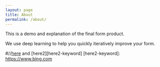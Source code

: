 ```yaml
---
layout: page
title: About
permalink: /about/
---
```


This is a demo and explanation of the final form product.

We use deep learning to help you quickly iteratively improve your form.

#//[here](https://linkedin.com) and [here2][here2-keyword] [here2-keyword]: https://www.bing.com
